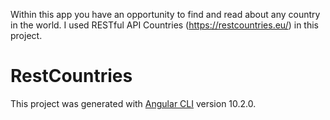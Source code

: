 
Within this app you have an opportunity to find and read about any country in the world. I used RESTful API Countries (https://restcountries.eu/) in this project.


# RestCountries

This project was generated with [Angular CLI](https://github.com/angular/angular-cli) version 10.2.0.


